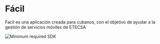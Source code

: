 # Fácil
Facil es una aplicación creada para cubanos, con el objetivo de ayudar a la gestión de servicios móviles de ETECSA
<br/>

![Minimum required SDK](https://img.shields.io/badge/Minimum%20SDK-26-%23ff5252)

